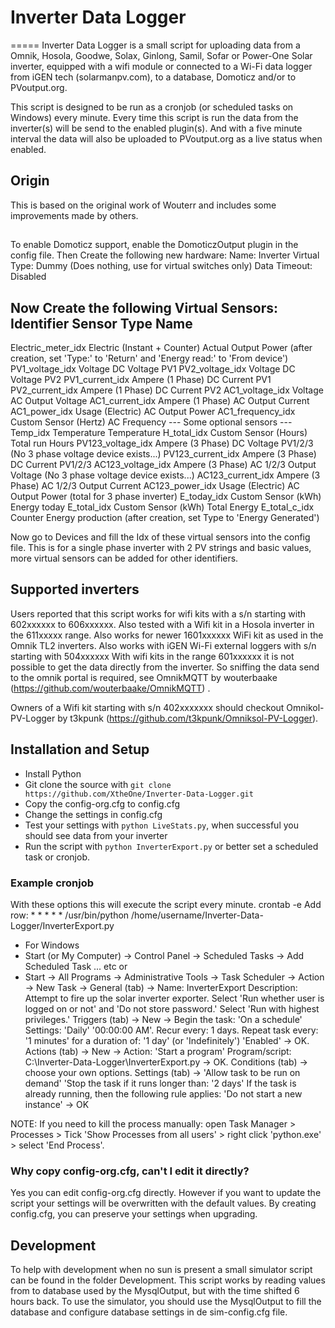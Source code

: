 # Inverter Data Logger
=====
Inverter Data Logger is a small script for uploading data from a 
Omnik, Hosola, Goodwe, Solax, Ginlong, Samil, Sofar or Power-One
Solar inverter, equipped with a wifi module or connected to a Wi-Fi data logger
from iGEN tech (solarmanpv.com), to a database, Domoticz and/or to PVoutput.org.

This script is designed to be run as a cronjob (or scheduled tasks on Windows) every minute.
Every time this script is run the data from the inverter(s) will be send to the enabled plugin(s).
And with a five minute interval the data will also be uploaded to PVoutput.org as a live status when enabled.

## Origin
This is based on the original work of Wouterr and includes some improvements made by others.

##
To enable Domoticz support, enable the DomoticzOutput plugin in the config file.
Then Create the following new hardware:
Name: Inverter Virtual
Type: Dummy (Does nothing, use for virtual switches only)
Data Timeout: Disabled

Now Create the following Virtual Sensors:
Identifier                     Sensor Type                   Name
---------------------------------------------------------------------------------
Electric_meter_idx             Electric (Instant + Counter)  Actual Output Power (after creation, set 'Type:' to 'Return' and 'Energy read:' to 'From device')
PV1_voltage_idx                Voltage                       DC Voltage PV1
PV2_voltage_idx                Voltage                       DC Voltage PV2
PV1_current_idx                Ampere (1 Phase)              DC Current PV1
PV2_current_idx                Ampere (1 Phase)              DC Current PV2
AC1_voltage_idx                Voltage                       AC Output Voltage
AC1_current_idx                Ampere (1 Phase)              AC Output Current
AC1_power_idx                  Usage (Electric)              AC Output Power
AC1_frequency_idx              Custom Sensor (Hertz)         AC Frequency
--- Some optional sensors ---
Temp_idx                       Temperature                   Temperature
H_total_idx                    Custom Sensor (Hours)         Total run Hours
PV123_voltage_idx              Ampere (3 Phase)              DC Voltage PV1/2/3 (No 3 phase voltage device exists...)
PV123_current_idx              Ampere (3 Phase)              DC Current PV1/2/3
AC123_voltage_idx              Ampere (3 Phase)              AC 1/2/3 Output Voltage (No 3 phase voltage device exists...)
AC123_current_idx              Ampere (3 Phase)              AC 1/2/3 Output Current
AC123_power_idx                Usage (Electric)              AC Output Power (total for 3 phase inverter)
E_today_idx                    Custom Sensor (kWh)           Energy today
E_total_idx                    Custom Sensor (kWh)           Total Energy
E_total_c_idx                  Counter                       Energy production (after creation, set Type to 'Energy Generated')

Now go to Devices and fill the Idx of these virtual sensors into the config file.
This is for a single phase inverter with 2 PV strings and basic values, more virtual sensors can be added for other identifiers.

## Supported inverters
Users reported that this script works for wifi kits with a s/n starting with
602xxxxxx to 606xxxxxx. Also tested with a Wifi kit in a Hosola inverter in the 611xxxxx range.
Also works for newer 1601xxxxxx WiFi kit as used in the Omnik TL2 inverters.
Also works with iGEN Wi-Fi external loggers with s/n starting with 504xxxxxx
With wifi kits in the range 601xxxxxx it is not
possible to get the data directly from the inverter. So sniffing the data send
to the omnik portal is required, see OmnikMQTT by wouterbaake
(https://github.com/wouterbaake/OmnikMQTT) .

Owners of a Wifi kit starting with s/n 402xxxxxxx should checkout
Omnikol-PV-Logger by t3kpunk (https://github.com/t3kpunk/Omniksol-PV-Logger).

## Installation and Setup

* Install Python
* Git clone the source with `git clone https://github.com/XtheOne/Inverter-Data-Logger.git`
* Copy the config-org.cfg to config.cfg
* Change the settings in config.cfg
* Test your settings with `python LiveStats.py`, when successful you should see
data from your inverter
* Run the script with `python InverterExport.py` or better set a scheduled task or 
cronjob.

### Example cronjob
With these options this will execute the script every minute.
crontab -e
Add row: * * * * * /usr/bin/python /home/username/Inverter-Data-Logger/InverterExport.py

* For Windows
* Start (or My Computer) -> Control Panel -> Scheduled Tasks -> Add Scheduled Task ... etc 
or
* Start -> All Programs -> Administrative Tools -> Task Scheduler -> Action -> New Task -> 
    General (tab) -> 
       Name: InverterExport
       Description: Attempt to fire up the solar inverter exporter.
       Select 'Run whether user is logged on or not' and 'Do not store password.'
       Select 'Run with highest privileges.'
    Triggers (tab) -> New -> 
       Begin the task: 'On a schedule'
       Settings: 'Daily' '00:00:00 AM'. Recur every: 1 days.
       Repeat task every: '1 minutes' for a duration of: '1 day' (or 'Indefinitely')
       'Enabled'
       -> OK.
    Actions (tab) -> New -> 
       Action: 'Start a program' 
       Program/script: C:\Inverter-Data-Logger\InverterExport.py
       -> OK.
    Conditions (tab) -> 
       choose your own options.
    Settings (tab) -> 
       'Allow task to be run on demand'
 'Stop the task if it runs longer than: '2 days'
       If the task is already running, then the following rule applies: 'Do not start a new instance'
       -> OK

NOTE: If you need to kill the process manually: open Task Manager > Processes > Tick 'Show Processes from all users' > right click 'python.exe' > select 'End Process'.


### Why copy config-org.cfg, can't I edit it directly?
Yes you can edit config-org.cfg directly. However if you want to update the 
script your settings will be overwritten with the default values. By creating 
config.cfg, you can preserve your settings when upgrading.

## Development
To help with development when no sun is present a small simulator script can be
found in the folder Development. This script works by reading values from to
database used by the MysqlOutput, but with the time shifted 6 hours back. To use
the simulator, you should use the MysqlOutput to fill the database and configure
database settings in de sim-config.cfg file.
